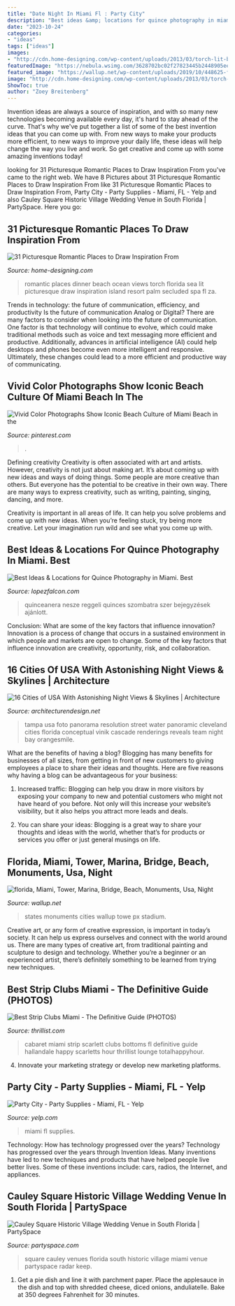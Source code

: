 ```yaml
---
title: "Date Night In Miami Fl : Party City"
description: "Best ideas &amp; locations for quince photography in miami. best"
date: "2023-10-24"
categories:
- "ideas"
tags: ["ideas"]
images:
- "http://cdn.home-designing.com/wp-content/uploads/2013/03/torch-lit-beach-dinner-with-ocean-views.jpg"
featuredImage: "https://nebula.wsimg.com/3628702bc02f27823445b2448905ee06?AccessKeyId=DEBBC2C15CD22E7FE988&amp;disposition=0&amp;alloworigin=1"
featured_image: "https://wallup.net/wp-content/uploads/2019/10/448625-florida-miami-tower-marina-bridge-beach-monuments-usa-night-urban-cities-united-states-panorama-panoramic.jpg"
image: "http://cdn.home-designing.com/wp-content/uploads/2013/03/torch-lit-beach-dinner-with-ocean-views.jpg"
ShowToc: true
author: "Zoey Breitenberg"
---
```



Invention ideas are always a source of inspiration, and with so many new technologies becoming available every day, it's hard to stay ahead of the curve. That's why we've put together a list of some of the best invention ideas that you can come up with. From new ways to make your products more efficient, to new ways to improve your daily life, these ideas will help change the way you live and work. So get creative and come up with some amazing inventions today!

	

		
looking for 31 Picturesque Romantic Places to Draw Inspiration From you've came to the right web. We have 8 Pictures about 31 Picturesque Romantic Places to Draw Inspiration From like 31 Picturesque Romantic Places to Draw Inspiration From, Party City - Party Supplies - Miami, FL - Yelp and also Cauley Square Historic Village Wedding Venue in South Florida | PartySpace. Here you go:
		
    
## 31 Picturesque Romantic Places To Draw Inspiration From

<img loading=lazy src="http://cdn.home-designing.com/wp-content/uploads/2013/03/torch-lit-beach-dinner-with-ocean-views.jpg" onerror="this.onerror=null;this.src='https://tse4.mm.bing.net/th?id=OIP.l2eoF_ig_evReI-KroT6sAHaFj&amp;pid=15.1';" alt="31 Picturesque Romantic Places to Draw Inspiration From">

_Source: home-designing.com_

>romantic places dinner beach ocean views torch florida sea lit picturesque draw inspiration island resort palm secluded spa fl za. 

	

Trends in technology: the future of communication, efficiency, and productivity
Is the future of communication Analog or Digital? 
There are many factors to consider when looking into the future of communication. One factor is that technology will continue to evolve, which could make traditional methods such as voice and text messaging more efficient and productive. Additionally, advances in artificial intelligence (AI) could help desktops and phones become even more intelligent and responsive. Ultimately, these changes could lead to a more efficient and productive way of communicating.

    
## Vivid Color Photographs Show Iconic Beach Culture Of Miami Beach In The

<img loading=lazy src="https://i.pinimg.com/736x/f6/2c/30/f62c305f8bfd5c5f1e68e3505698c895--vivid-colors-the-late.jpg" onerror="this.onerror=null;this.src='https://tse2.mm.bing.net/th?id=OIP.UZu_ay8TLUKQ9y_pwgsxhgHaHg&amp;pid=15.1';" alt="Vivid Color Photographs Show Iconic Beach Culture of Miami Beach in the">

_Source: pinterest.com_

>. 

	

Defining creativity
Creativity is often associated with art and artists. However, creativity is not just about making art. It’s about coming up with new ideas and ways of doing things.
Some people are more creative than others. But everyone has the potential to be creative in their own way. There are many ways to express creativity, such as writing, painting, singing, dancing, and more.

Creativity is important in all areas of life. It can help you solve problems and come up with new ideas. When you’re feeling stuck, try being more creative. Let your imagination run wild and see what you come up with.

    
## Best Ideas &amp; Locations For Quince Photography In Miami. Best

<img loading=lazy src="https://nebula.wsimg.com/3628702bc02f27823445b2448905ee06?AccessKeyId=DEBBC2C15CD22E7FE988&amp;disposition=0&amp;alloworigin=1" onerror="this.onerror=null;this.src='https://tse2.mm.bing.net/th?id=OIP.jN_bQFKM3n4k-Wuo30zBqgAAAA&amp;pid=15.1';" alt="Best Ideas &amp; Locations for Quince Photography in Miami. Best">

_Source: lopezfalcon.com_

>quinceanera nesze reggeli quinces szombatra szer bejegyzések ajánlott. 

	

Conclusion: What are some of the key factors that influence innovation?
Innovation is a process of change that occurs in a sustained environment in which people and markets are open to change. Some of the key factors that influence innovation are creativity, opportunity, risk, and collaboration.

    
## 16 Cities Of USA With Astonishing Night Views &amp; Skylines | Architecture

<img loading=lazy src="http://cdn.architecturendesign.net/wp-content/uploads/2014/07/Tampa.jpg" onerror="this.onerror=null;this.src='https://tse3.mm.bing.net/th?id=OIP.uvKaIPO0wg4U6dKOJJ6jsgHaCZ&amp;pid=15.1';" alt="16 Cities of USA With Astonishing Night Views &amp; Skylines | Architecture">

_Source: architecturendesign.net_

>tampa usa foto panorama resolution street water panoramic cleveland cities florida conceptual vinik cascade renderings reveals team night bay orangesmile. 

	

What are the benefits of having a blog?
Blogging has many benefits for businesses of all sizes, from getting in front of new customers to giving employees a place to share their ideas and thoughts. Here are five reasons why having a blog can be advantageous for your business: 
1. Increased traffic: Blogging can help you draw in more visitors by exposing your company to new and potential customers who might not have heard of you before. Not only will this increase your website’s visibility, but it also helps you attract more leads and deals. 

2. You can share your ideas: Blogging is a great way to share your thoughts and ideas with the world, whether that’s for products or services you offer or just general musings on life.

    
## Florida, Miami, Tower, Marina, Bridge, Beach, Monuments, Usa, Night

<img loading=lazy src="https://wallup.net/wp-content/uploads/2019/10/448625-florida-miami-tower-marina-bridge-beach-monuments-usa-night-urban-cities-united-states-panorama-panoramic.jpg" onerror="this.onerror=null;this.src='https://tse4.mm.bing.net/th?id=OIP.m1Q8pJOBiMlyu7ROOsK5qwHaDx&amp;pid=15.1';" alt="florida, Miami, Tower, Marina, Bridge, Beach, Monuments, Usa, Night">

_Source: wallup.net_

>states monuments cities wallup towe px stadium. 

	

Creative art, or any form of creative expression, is important in today’s society. It can help us express ourselves and connect with the world around us. There are many types of creative art, from traditional painting and sculpture to design and technology. Whether you’re a beginner or an experienced artist, there’s definitely something to be learned from trying new techniques.

    
## Best Strip Clubs Miami - The Definitive Guide (PHOTOS)

<img loading=lazy src="http://assets3.thrillist.com/v1/image/1107540/size/tl-horizontal_main/the-definitive-guide-to-miami-s-best-strip-clubs" onerror="this.onerror=null;this.src='https://tse2.mm.bing.net/th?id=OIP.2nqSXlyyXdtYX9wpjvMp1gHaFB&amp;pid=15.1';" alt="Best Strip Clubs Miami - The Definitive Guide (PHOTOS)">

_Source: thrillist.com_

>cabaret miami strip scarlett clubs bottoms fl definitive guide hallandale happy scarletts hour thrillist lounge totalhappyhour. 

	

4. Innovate your marketing strategy or develop new marketing platforms.

    
## Party City - Party Supplies - Miami, FL - Yelp

<img loading=lazy src="http://s3-media4.fl.yelpcdn.com/bphoto/FKhySiKElbOaV7tx9-4X8A/o.jpg" onerror="this.onerror=null;this.src='https://tse1.mm.bing.net/th?id=OIP.g_Q4I75qgG9wgB6-7nAj6AHaJ4&amp;pid=15.1';" alt="Party City - Party Supplies - Miami, FL - Yelp">

_Source: yelp.com_

>miami fl supplies. 

	

Technology: How has technology progressed over the years?
Technology has progressed over the years through Invention Ideas. Many inventions have led to new techniques and products that have helped people live better lives. Some of these inventions include: cars, radios, the Internet, and appliances.

    
## Cauley Square Historic Village Wedding Venue In South Florida | PartySpace

<img loading=lazy src="https://partyspace.com/images/providers/IMG_2104.JPG" onerror="this.onerror=null;this.src='https://tse4.mm.bing.net/th?id=OIP.TDGPVs7pMJR5dYWI4aeFsQHaE8&amp;pid=15.1';" alt="Cauley Square Historic Village Wedding Venue in South Florida | PartySpace">

_Source: partyspace.com_

>square cauley venues florida south historic village miami venue partyspace radar keep. 

	

1. Get a pie dish and line it with parchment paper. Place the applesauce in the dish and top with shredded cheese, diced onions, anduliatelle. Bake at 350 degrees Fahrenheit for 30 minutes.

